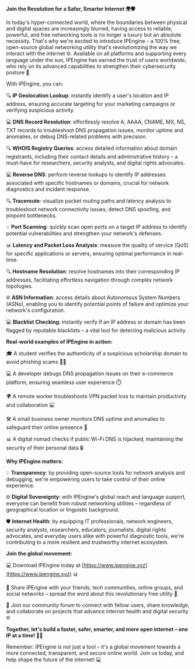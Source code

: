 **Join the Revolution for a Safer, Smarter Internet 🌍🛡️**

In today's hyper-connected world, where the boundaries between physical and digital spaces are increasingly blurred, having access to reliable, powerful, and free networking tools is no longer a luxury but an absolute necessity. That's why we're excited to introduce IPEngine – a 100% free, open-source global networking utility that's revolutionizing the way we interact with the internet 🌐. Available on all platforms and supporting every language under the sun, IPEngine has earned the trust of users worldwide, who rely on its advanced capabilities to strengthen their cybersecurity posture 🔐.

With IPEngine, you can:

🔍 **IP Geolocation Lookup**: instantly identify a user's location and IP address, ensuring accurate targeting for your marketing campaigns or verifying suspicious activity.

💻 **DNS Record Resolution**: effortlessly resolve A, AAAA, CNAME, MX, NS, TXT records to troubleshoot DNS propagation issues, monitor uptime and anomalies, or debug DNS-related problems with precision.

🔍 **WHOIS Registry Queries**: access detailed information about domain registrants, including their contact details and administrative history – a must-have for researchers, security analysts, and digital rights advocates.

💻 **Reverse DNS**: perform reverse lookups to identify IP addresses associated with specific hostnames or domains, crucial for network diagnostics and incident response.

🔍 **Traceroute**: visualize packet routing paths and latency analysis to troubleshoot network connectivity issues, detect DNS spoofing, and pinpoint bottlenecks.

💡 **Port Scanning**: quickly scan open ports on a target IP address to identify potential vulnerabilities and strengthen your network's defenses.

📊 **Latency and Packet Loss Analysis**: measure the quality of service (QoS) for specific applications or servers, ensuring optimal performance in real-time.

🔍 **Hostname Resolution**: resolve hostnames into their corresponding IP addresses, facilitating effortless navigation through complex network topologies.

🌐 **ASN Information**: access details about Autonomous System Numbers (ASNs), enabling you to identify potential points of failure and optimize your network's configuration.

💻 **Blacklist Checking**: instantly verify if an IP address or domain has been flagged by reputable blacklists – a vital tool for detecting malicious activity.

**Real-world examples of IPEngine in action:**

🎓 A student verifies the authenticity of a suspicious scholarship domain to avoid phishing scams 🙅‍♀️

💻 A developer debugs DNS propagation issues on their e-commerce platform, ensuring seamless user experience ⏱️

🌍 A remote worker troubleshoots VPN packet loss to maintain productivity and collaboration 💻

🛠️ A small business owner monitors DNS uptime and anomalies to safeguard their online presence 🚀

📊 A digital nomad checks if public Wi-Fi DNS is hijacked, maintaining the security of their personal data 🔒

**Why IPEngine matters:**

💡 **Transparency**: by providing open-source tools for network analysis and debugging, we're empowering users to take control of their online experience.

🌐 **Digital Sovereignty**: with IPEngine's global reach and language support, everyone can benefit from robust networking utilities – regardless of geographical location or linguistic background.

🛡️ **Internet Health**: by equipping IT professionals, network engineers, security analysts, researchers, educators, journalists, digital rights advocates, and everyday users alike with powerful diagnostic tools, we're contributing to a more resilient and trustworthy internet ecosystem.

**Join the global movement:**

💻 Download IPEngine today at [https://www.ipengine.xyz](https://www.ipengine.xyz) 📊

👥 Share IPEngine with your friends, tech communities, online groups, and social networks – spread the word about this revolutionary free utility 🔗

💬 Join our community forum to connect with fellow users, share knowledge, and collaborate on projects that advance internet health and digital security 🌐

**Together, let's build a faster, safer, smarter, and more open internet – one IP at a time! 🚀📡**

Remember: IPEngine is not just a tool – it's a global movement towards a more connected, transparent, and secure online world. Join us today, and help shape the future of the internet! 💻